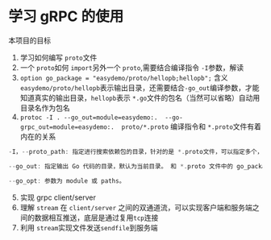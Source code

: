 # 学习 gRPC 的使用

本项目的目标

1. 学习如何编写 `proto`文件
2. 一个 `proto`如何 `import`另外一个 `proto`,需要结合编译指令 `-I`参数，解读
3. `option go_package = "easydemo/proto/hellopb;hellopb";` 含义 `easydemo/proto/hellopb`表示输出目录，还需要结合`-go_out`编译参数，才能知道真实的输出目录，`hellopb`表示 `*.go`文件的包名（当然可以省略）自动用目录名作为包名
4. `protoc -I . --go_out=module=easydemo:.  --go-grpc_out=module=easydemo:.  proto/*.proto` 编译指令和 `*.proto`文件有着内在的关系

```go
-I，--proto_path: 指定进行搜索依赖包的目录，针对的是 *.proto文件，可以指定多个，例如 -I . -I .. 与 *.proto 文件中的 import 一起组成绝对的搜索路径

--go_out: 指定输出 Go 代码的目录，默认为当前目录。 和 *.proto 文件中的 go_package 一起组成绝对路径 （如果 存在--go_out=module 选项，会将输出路径中的【匹配的名字去掉】）； go_package还有一层的意义，当作为被其他 proto文件引入import的时候，编译后生成的 *.go的引用路径

--go_opt: 参数为 module 或 paths。
```
5. 实现 grpc client/server 
6. 理解 `stream` 在 `client/server` 之间的双通道流，可以实现客户端和服务端之间的数据相互推送，底层是通过复用`tcp`连接
7. 利用 `stream`实现文件发送`sendfile`到服务端

